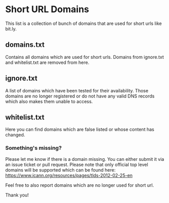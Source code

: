 # Short URL Domains
This list is a collection of bunch of domains that are used for short urls like bit.ly.

## domains.txt
Contains all domains which are used for short urls. Domains from ignore.txt and whitelist.txt are removed from here.

## ignore.txt
A list of domains which have been tested for their availability. Those domains are no longer registered or do not have any valid DNS records which also makes them unable to access.

## whitelist.txt
Here you can find domains which are false listed or whose content has changed.

### Something's missing?
Please let me know if there is a domain missing. You can either submit it via an issue ticket or pull request. Please note that only official top level domains will be supported which can be found here: https://www.icann.org/resources/pages/tlds-2012-02-25-en

Feel free to also report domains which are no longer used for short url.

Thank you!